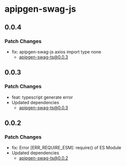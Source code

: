 # apipgen-swag-js

## 0.0.4

### Patch Changes

- fix: apipgen-swag-js axios import type none
  - apipgen-swag-ts@0.0.3

## 0.0.3

### Patch Changes

- feat: typescript generate error
- Updated dependencies
  - apipgen-swag-ts@0.0.3

## 0.0.2

### Patch Changes

- fix: Error [ERR_REQUIRE_ESM]: require() of ES Module
- Updated dependencies
  - apipgen-swag-ts@0.0.2
